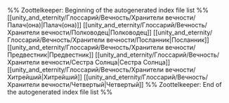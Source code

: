 %% Zoottelkeeper: Beginning of the autogenerated index file list  %%
 [[unity_and_eternity/Глоссарий/Вечность/Хранители вечности/Палач(она)|Палач(она)]]
 [[unity_and_eternity/Глоссарий/Вечность/Хранители вечности/Полководец|Полководец]]
 [[unity_and_eternity/Глоссарий/Вечность/Хранители вечности/Посланник|Посланник]]
 [[unity_and_eternity/Глоссарий/Вечность/Хранители вечности/Предвестник|Предвестник]]
 [[unity_and_eternity/Глоссарий/Вечность/Хранители вечности/Сестра Солнца|Сестра Солнца]]
 [[unity_and_eternity/Глоссарий/Вечность/Хранители вечности/Хитрейший|Хитрейший]]
 [[unity_and_eternity/Глоссарий/Вечность/Хранители вечности/Четвертый|Четвертый]]
%% Zoottelkeeper: End of the autogenerated index file list  %%
